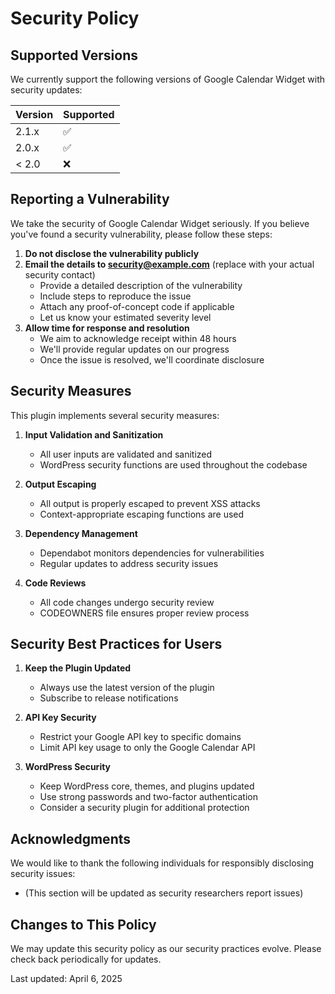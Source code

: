 # Security Policy

## Supported Versions

We currently support the following versions of Google Calendar Widget with security updates:

| Version | Supported          |
| ------- | ------------------ |
| 2.1.x   | :white_check_mark: |
| 2.0.x   | :white_check_mark: |
| < 2.0   | :x:                |

## Reporting a Vulnerability

We take the security of Google Calendar Widget seriously. If you believe you've found a security vulnerability, please follow these steps:

1. **Do not disclose the vulnerability publicly**
2. **Email the details to security@example.com** (replace with your actual security contact)
   - Provide a detailed description of the vulnerability
   - Include steps to reproduce the issue
   - Attach any proof-of-concept code if applicable
   - Let us know your estimated severity level
3. **Allow time for response and resolution**
   - We aim to acknowledge receipt within 48 hours
   - We'll provide regular updates on our progress
   - Once the issue is resolved, we'll coordinate disclosure

## Security Measures

This plugin implements several security measures:

1. **Input Validation and Sanitization**

   - All user inputs are validated and sanitized
   - WordPress security functions are used throughout the codebase

2. **Output Escaping**

   - All output is properly escaped to prevent XSS attacks
   - Context-appropriate escaping functions are used

3. **Dependency Management**

   - Dependabot monitors dependencies for vulnerabilities
   - Regular updates to address security issues

4. **Code Reviews**
   - All code changes undergo security review
   - CODEOWNERS file ensures proper review process

## Security Best Practices for Users

1. **Keep the Plugin Updated**

   - Always use the latest version of the plugin
   - Subscribe to release notifications

2. **API Key Security**

   - Restrict your Google API key to specific domains
   - Limit API key usage to only the Google Calendar API

3. **WordPress Security**
   - Keep WordPress core, themes, and plugins updated
   - Use strong passwords and two-factor authentication
   - Consider a security plugin for additional protection

## Acknowledgments

We would like to thank the following individuals for responsibly disclosing security issues:

- (This section will be updated as security researchers report issues)

## Changes to This Policy

We may update this security policy as our security practices evolve. Please check back periodically for updates.

Last updated: April 6, 2025
